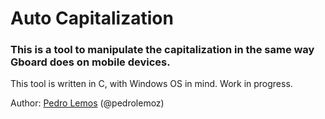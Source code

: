 # Auto Capitalization

### This is a tool to manipulate the capitalization in the same way Gboard does on mobile devices.

This tool is written in C, with Windows OS in mind. Work in progress.

Author: [Pedro Lemos](https://github.com/pedrolemoz) (@pedrolemoz)